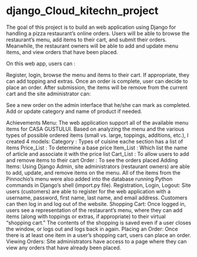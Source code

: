 # django_Cloud_kitechn_project
The goal of this project is to build an web application using Django for handling a pizza restaurant’s online orders. Users will be able to browse the restaurant’s menu, add items to their cart, and submit their orders. Meanwhile, the restaurant owners will be able to add and update menu items, and view orders that have been placed.

On this web app, users can :

Register, login, browse the menu and items to their cart.
If appropriate, they can add topping and extras.
Once an order is complete, user can decide to place an order.
After submission, the items will be remove from the current cart and the site administrator can:

See a new order on the admin interface that he/she can mark as completed.
Add or update category and name of product if needed.

Achievements
Menu: The web application support all of the available menu items for CASA GUSTULUI. Based on analyzing the menu and the various types of possible ordered items (small vs. large, toppings, additions, etc.), I created 4 models:
Category : Types of cuisine eache section has a list of items
Price_List : To determine a base price
Item_List : Which list the name of article and associate it with the price list
Cart_List : To allow users to add and remove items to their cart
Order : To see the orders placed
Adding Items: Using Django Admin, site administrators (restaurant owners) are able to add, update, and remove items on the menu. All of the items from the Pinnochio’s menu were also added into the database running Python commands in Django’s shell (import.py file).
Registration, Login, Logout: Site users (customers) are able to register for the web application with a username, password, first name, last name, and email address. Customers can then log in and log out of the website.
Shopping Cart: Once logged in, users see a representation of the restaurant’s menu, where they can add items (along with toppings or extras, if appropriate) to their virtual “shopping cart.” The contents of the shopping is saved even if a user closes the window, or logs out and logs back in again.
Placing an Order: Once there is at least one item in a user’s shopping cart, users can place an order.
Viewing Orders: Site administrators have access to a page where they can view any orders that have already been placed.


